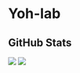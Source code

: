 # Yoh-lab

<!--
**Yoh-lab/Yoh-lab** is a ✨ _special_ ✨ repository because its `README.md` (this file) appears on your GitHub profile.

Here are some ideas to get you started:

- 🔭 I’m currently working on ...
- 🌱 I’m currently learning ...
- 👯 I’m looking to collaborate on ...
- 🤔 I’m looking for help with ...
- 💬 Ask me about ...
- 📫 How to reach me: ...
- 😄 Pronouns: ...
- ⚡ Fun fact: ...
-->


## GitHub Stats
![](https://github-readme-stats.vercel.app/api?username=yoh-lab&count_private=true&show_icons=true&theme=dracula)
![](https://github-readme-stats.vercel.app/api/top-langs/?username=yoh-lab&layout=compact&theme=dracula)
